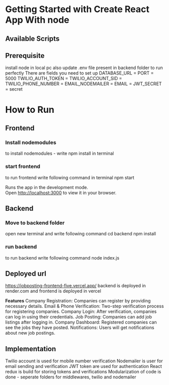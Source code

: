 # Getting Started with Create React App With node



## Available Scripts

## Prerequisite 
install node in local pc
also update .env file present in backend folder to run perfectly
There are fields you need to set up
DATABASE_URL = 
PORT = 5000
TWILIO_AUTH_TOKEN = 
TWILIO_ACCOUNT_SID = 
TWILIO_PHONE_NUMBER = 
EMAIL_NODEMAILER = 
EMAIL = 
JWT_SECRET = secret
# How to Run
## Frontend
### Install nodemodules
to install nodemodules - write npm install in terminal
### start frontend
to run frontend write following command in terminal
npm start

Runs the app in the development mode.\
Open [http://localhost:3000](http://localhost:3000) to view it in your browser.

## Backend
### Move to backend folder 
open new terminal and write following command
cd backend
npm install 

### run backend
to run backend write following command
node index.js

## Deployed url 
https://jobposting-frontend-five.vercel.app/
backend is deployed in render.com and frontend is deployed in vercel

**Features**
Company Registration: Companies can register by providing necessary details.
Email & Phone Verification: Two-step verification process for registering companies.
Company Login: After verification, companies can log in using their credentials.
Job Posting: Companies can add job listings after logging in.
Company Dashboard: Registered companies can see the jobs they have posted.
Notifications: Users will get notifications about new job postings.

## Implementation 
Twilio account is used for mobile number verification
Nodemailer is user for email sending and verification
JWT token are used for authentication
React redux is build for storing tokens and verifications
Modularization of code is done - seperate folders for middlewares, twilio and nodemailer




